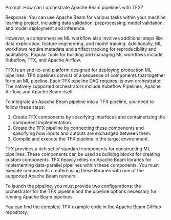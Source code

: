 Prompt:
How can I orchestrate Apache Beam pipelines with TFX?

Response:
You can use Apache Beam for various tasks within your machine learning project, including data validation, preprocessing, model validation, and model deployment and inference.

However, a comprehensive ML workflow also involves additional steps like data exploration, feature engineering, and model training. Additionally, ML workflows require metadata and artifact tracking for reproducibility and auditability. Popular tools for building and managing ML workflows include Kubeflow, TFX, and Apache Airflow.

TFX is an end-to-end platform designed for deploying production ML pipelines. TFX pipelines consist of a sequence of components that together form an ML pipeline. Each TFX pipeline DAG requires its own orchestrator. The natively supported orchestrators include Kubeflow Pipelines, Apache Airflow, and Apache Beam itself.

To integrate an Apache Beam pipeline into a TFX pipeline, you need to follow these steps:
1. Create TFX components by specifying interfaces and containerizing the component implementation.
2. Create the TFX pipeline by connecting these components and specifying how inputs and outputs are exchanged between them.
3. Compile and execute the TFX pipeline in the target environment.

TFX provides a rich set of standard components for constructing ML pipelines. These components can be used as building blocks for creating custom components. TFX heavily relies on Apache Beam libraries for implementing data-parallel pipelines within these components. You must execute components created using these libraries with one of the supported Apache Beam runners.

To launch the pipeline, you must provide two configurations: the orchestrator for the TFX pipeline and the pipeline options necessary for running Apache Beam pipelines.

You can find the complete TFX example code in the Apache Beam GitHub repository.
